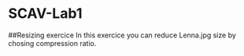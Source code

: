 # SCAV-Lab1
##Resizing exercice
In this exercice you can reduce Lenna.jpg size by chosing compression ratio. 
